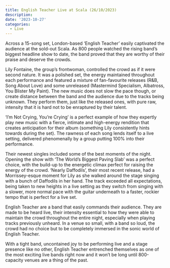```yaml
---
title: English Teacher Live at Scala (26/10/2023)
description: 
date: '2023-10-27'
categories:
  - Live
---
```


Across a 15-song set, London-based ‘English Teacher’ easily captivated the audience at the sold-out Scala. As 800 people watched the rising band’s biggest headline show to date, the band proved that they are worthy of their praise and deserve the crowds.


Lily Fontaine, the group’s frontwoman, controlled the crowd as if it were second nature. It was a polished set, the energy maintained throughout each performance and featured a mixture of fan-favourite releases (R&B, Song About Love) and some unreleased (Mastermind Specialism, Albatross, You Blister My Paint). The new music does not slow the pace though, or create distance between the band and the audience due to the tracks being unknown. They perform them, just like the released ones, with pure raw, intensity that it is hard not to be enraptured by their talent. 


‘I’m Not Crying, You’re Crying’ is a perfect example of how they expertly play new music with a fierce, intimate and high-energy rendition that creates anticipation for their album (something Lily consistently hints towards during the set). The rawness of each song lends itself to a live setting, delivered phenomenally by a group putting 100% into their performance.


Their newest singles included some of the best moments of the night. Opening the show with ‘The World’s Biggest Paving Slab’ was a perfect choice, with the build-up to the energetic climax perfect for raising the energy of the crowd. ‘Nearly Daffodils’, their most recent release, had a Morrissey-esque moment for Lily as she walked around the stage singing with a bunch of Daffodils in her hand. The track exceeded all expectations, being taken to new heights in a live setting as they switch from singing with a slower, more normal pace with the guitar underneath to a faster, rockier tempo that is perfect for a live set.


English Teacher are a band that easily commands their audience. They are made to be heard live, their intensity essential to how they were able to maintain the crowd throughout the entire night, especially when playing tracks previously unheard. In a venue so small, with a band so loud, the crowd had no choice but to be completely immersed in the sonic world of English Teacher.


With a tight band, uncontained joy to be performing live and a stage presence like no other, English Teacher entrenched themselves as one of the most exciting live bands right now and it won’t be long until 800-capacity venues are a thing of the past.
